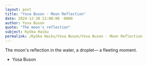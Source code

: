 ```yaml
---
layout: post
title: "Yosa Buson - Moon Reflection"
date: 2024-12-30 12:00:00 -0000
author: Yosa Buson
quote: "The moon's reflection"
subject: Kyōka Haiku
permalink: /Kyōka Haiku/Yosa Buson/Yosa Buson - Moon Reflection
---
```


The moon's reflection
in the water, a droplet—
a fleeting moment.

- Yosa Buson
